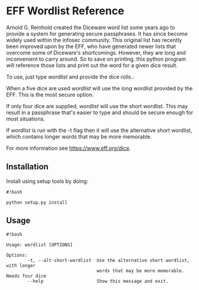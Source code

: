 # EFF Wordlist Reference #

Arnold G. Reinhold created the Diceware word list some years ago to provide a system for generating secure passphrases. It has since become widely used within the infosec community. This original list has recently been improved upon by the EFF, who have generated newer lists that overcome some of Diceware's shortcomings. However, they are long and inconvenient to carry around. So to save on printing, this python program will reference those lists and print out the word for a given dice result.

To use, just type *wordlist* and provide the dice rolls..

When a five dice are used *wordlist* will use the long wordlist provided by the EFF. This is the most secure option.

If only four dice are supplied, *wordlist* will use the short wordlist. This may result in a passphrase that's easier to type and should be secure enough for most situations.

If *wordlist* is run with the -t flag then it will use the alternative short wordlist, which contains longer words that may be more memorable.

For more information see https://www.eff.org/dice.


## Installation ##

Install using setup tools by doing:
```
#!bash

python setup.py install
```


## Usage ##

```
#!bash

Usage: wordlist [OPTIONS]

Options:
        -t, --alt-short-wordlist  Use the alternative short wordlist, with longer
                                  words that may be more memorable. Needs four dice
        --help                    Show this message and exit.
```